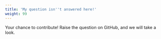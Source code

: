 ```yaml
---
title: 'My question isn''t answered here!'
weight: 99
---
```


Your chance to contribute! Raise the question on GitHub, and we will take a look.
